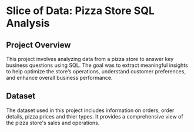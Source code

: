 # Slice of Data: Pizza Store SQL Analysis

## Project Overview
This project involves analyzing data from a pizza store to answer key business questions using SQL. The goal was to extract meaningful insights to help optimize the store’s operations, understand customer preferences, and enhance overall business performance.

## Dataset
The dataset used in this project includes information on orders, order details, pizza prices and thier types. It provides a comprehensive view of the pizza store's sales and operations.
